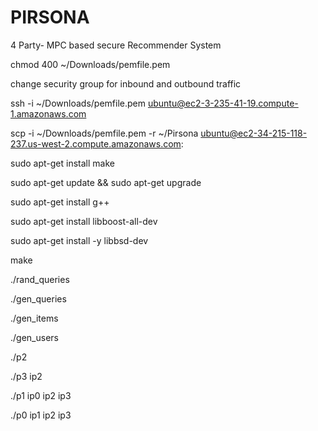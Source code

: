 # PIRSONA
4 Party- MPC based secure Recommender System

chmod 400 ~/Downloads/pemfile.pem

change security group for inbound and outbound traffic

ssh -i ~/Downloads/pemfile.pem ubuntu@ec2-3-235-41-19.compute-1.amazonaws.com

scp -i ~/Downloads/pemfile.pem -r ~/Pirsona  ubuntu@ec2-34-215-118-237.us-west-2.compute.amazonaws.com:

sudo apt-get install make

sudo apt-get update && sudo apt-get upgrade

sudo apt-get install g++

sudo apt-get install libboost-all-dev

sudo apt-get install -y libbsd-dev

make

./rand_queries

./gen_queries

./gen_items

./gen_users

./p2

./p3 ip2

./p1 ip0 ip2 ip3

./p0 ip1 ip2 ip3
